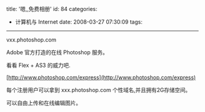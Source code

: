 title: '嗯,,免费相册'
id: 84
categories:
  - 计算机与 Internet
date: 2008-03-27 07:30:09
tags:
---

<div id="msgcns!9697D6160EFEBC17!1631" class="bvMsg">

vxx.photoshop.com 

Adobe 官方打造的在线 Photoshop 服务。  <p>看看 Flex + AS3 的威力吧.  <p>[http://www.photoshop.com/express](http://www.photoshop.com/express) <p>每个注册用户可以拿到 xxx.photoshop.com 个性域名,并且拥有2G存储空间。  <p>可以自由上传和在线编辑图片。
</div>